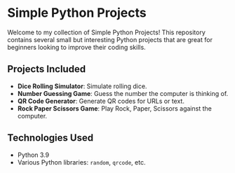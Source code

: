 # Simple Python Projects

Welcome to my collection of Simple Python Projects! This repository contains several small but interesting Python projects that are great for beginners looking to improve their coding skills.

## Projects Included

- **Dice Rolling Simulator**: Simulate rolling dice.
- **Number Guessing Game**: Guess the number the computer is thinking of.
- **QR Code Generator**: Generate QR codes for URLs or text.
- **Rock Paper Scissors Game**: Play Rock, Paper, Scissors against the computer.

## Technologies Used

- Python 3.9
- Various Python libraries: `random`, `qrcode`, etc.
